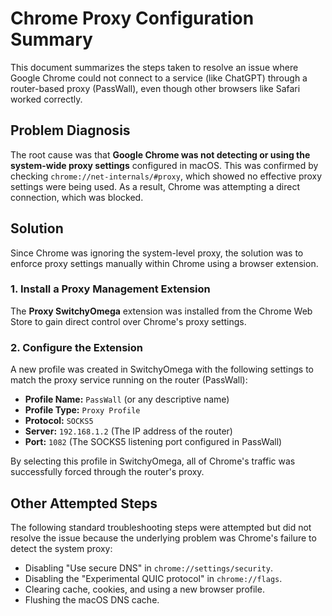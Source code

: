 # Chrome Proxy Configuration Summary

This document summarizes the steps taken to resolve an issue where Google Chrome could not connect to a service (like ChatGPT) through a router-based proxy (PassWall), even though other browsers like Safari worked correctly.

## Problem Diagnosis

The root cause was that **Google Chrome was not detecting or using the system-wide proxy settings** configured in macOS. This was confirmed by checking `chrome://net-internals/#proxy`, which showed no effective proxy settings were being used. As a result, Chrome was attempting a direct connection, which was blocked.

## Solution

Since Chrome was ignoring the system-level proxy, the solution was to enforce proxy settings manually within Chrome using a browser extension.

### 1. Install a Proxy Management Extension

The **Proxy SwitchyOmega** extension was installed from the Chrome Web Store to gain direct control over Chrome's proxy settings.

### 2. Configure the Extension

A new profile was created in SwitchyOmega with the following settings to match the proxy service running on the router (PassWall):

*   **Profile Name:** `PassWall` (or any descriptive name)
*   **Profile Type:** `Proxy Profile`
*   **Protocol:** `SOCKS5`
*   **Server:** `192.168.1.2` (The IP address of the router)
*   **Port:** `1082` (The SOCKS5 listening port configured in PassWall)

By selecting this profile in SwitchyOmega, all of Chrome's traffic was successfully forced through the router's proxy.

## Other Attempted Steps

The following standard troubleshooting steps were attempted but did not resolve the issue because the underlying problem was Chrome's failure to detect the system proxy:

*   Disabling "Use secure DNS" in `chrome://settings/security`.
*   Disabling the "Experimental QUIC protocol" in `chrome://flags`.
*   Clearing cache, cookies, and using a new browser profile.
*   Flushing the macOS DNS cache.
